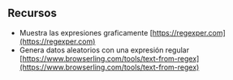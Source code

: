 
## Recursos
- Muestra las expresiones graficamente
[https://regexper.com](https://regexper.com)
- Genera datos aleatorios con una expresión regular
[https://www.browserling.com/tools/text-from-regex](https://www.browserling.com/tools/text-from-regex)

